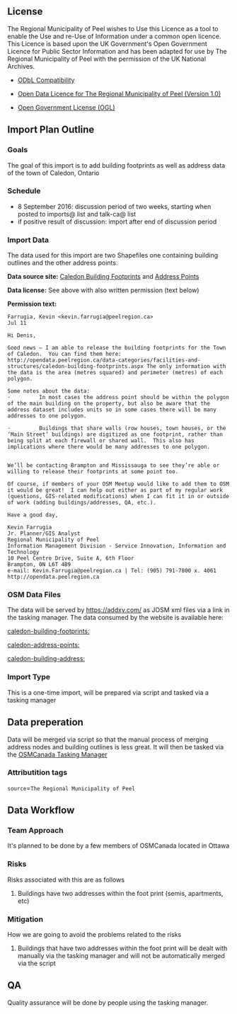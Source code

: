 ## License

The Regional Municipality of Peel wishes to Use this Licence as a tool to enable the
Use and re-Use of Information under a common open licence. This Licence is based upon
the UK Government's Open Government Licence for Public Sector Information and has been
adapted for use by The Regional Municipality of Peel with the permission of the
UK National Archives.

- [ODbL Compatibility](http://wiki.openstreetmap.org/wiki/Import/ODbL_Compatibility)

- [Open Data Licence for The Regional Municipality of Peel
(Version 1.0)](http://opendata.peelregion.ca/terms-of-use.aspx)

- [Open Government License (OGL)](http://www.nationalarchives.gov.uk/doc/open-government-licence/version/2/)

## Import Plan Outline

### Goals
The goal of this import is to add building footprints as well as address data of the town of Caledon, Ontario

### Schedule
- 8 September 2016: discussion period of two weeks, starting when posted to imports@ list and talk-ca@ list
- if positive result of discussion: import after end of discussion period

### Import Data
The data used for this import are two Shapefiles one containing building outlines and the other address points.

**Data source site:** [Caledon Building Footprints](http://opendata.peelregion.ca/data-categories/facilities-and-structures/caledon-building-footprints.aspx) and [Address Points](http://opendata.peelregion.ca/data-categories/regional-geography/address-points.aspx)

**Data license:** See above with also written permission (text below)

**Permission text:**
    
    Farrugia, Kevin <kevin.farrugia@peelregion.ca>
    Jul 11
    
    Hi Denis,
     
    Good news – I am able to release the building footprints for the Town of Caledon.  You can find them here: http://opendata.peelregion.ca/data-categories/facilities-and-structures/caledon-building-footprints.aspx The only information with the data is the area (metres squared) and perimeter (metres) of each polygon.
     
    Some notes about the data:
    ·         In most cases the address point should be within the polygon of the main building on the property, but also be aware that the address dataset includes units so in some cases there will be many addresses to one polygon.
    
    ·         Buildings that share walls (row houses, town houses, or the ‘Main Street’ buildings) are digitized as one footprint, rather than being split at each firewall or shared wall.  This also has implications where there would be many addresses to one polygon.
    
     
    We’ll be contacting Brampton and Mississauga to see they’re able or willing to release their footprints at some point too.
     
    Of course, if members of your OSM Meetup would like to add them to OSM it would be great!  I can help out either as part of my regular work (questions, GIS-related modifications) when I can fit it in or outside of work (adding buildings/addresses, QA, etc.).
     
    Have a good day,
     
    Kevin Farrugia
    Jr. Planner/GIS Analyst
    Regional Municipality of Peel
    Information Management Division - Service Innovation, Information and Technology
    10 Peel Centre Drive, Suite A, 6th Floor
    Brampton, ON L6T 4B9
    e-mail: Kevin.Farrugia@peelregion.ca | Tel: (905) 791-7800 x. 4061
    http://opendata.peelregion.ca

### OSM Data Files
The data will be served by https://addxy.com/ as JOSM xml files via a link in the tasking manager. The data consumed by the website is available here:

[caledon-building-footprints:](https://gist.githubusercontent.com/DenisCarriere/218598adeccf51ed09313fd2c9f28350)

[caledon-address-points:](https://gist.githubusercontent.com/DenisCarriere/312775d66fc136f4d91b26e5c7b8fd65)

[caledon-building-address:](https://gist.githubusercontent.com/DenisCarriere/263312e80d9b3d17376ee2b64a0a7ff7)


### Import Type
This is a one-time import, will be prepared via script and tasked via a tasking manager

## Data preperation
Data will be merged via script so that the manual process of merging address nodes and building outlines is less great. It will then be tasked via the [OSMCanada Tasking Manager](http://tasks.osmcanada.ca)

### Attributition tags

`source`=`The Regional Municipality of Peel`

## Data Workflow
### Team Approach
It's planned to be done by a few members of OSMCanada located in Ottawa

### Risks
Risks associated with this are as follows
1. Buildings have two addresses within the foot print (semis, apartments, etc)

### Mitigation
How we are going to avoid the problems related to the risks
1. Buildings that have two addresses within the foot print will be dealt with manually via the tasking manager and will not be automatically merged via the script

## QA
Quality assurance will be done by people using the tasking manager.

